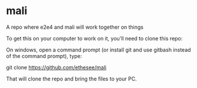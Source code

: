 # mali
A repo where e2e4 and mali will work together on things

To get this on your computer to work on it, you'll need to clone this repo:

On windows, open a command prompt (or install git and use gitbash instead of the command prompt), type:

git clone https://github.com/ethesee/mali

That will clone the repo and bring the files to your PC.

